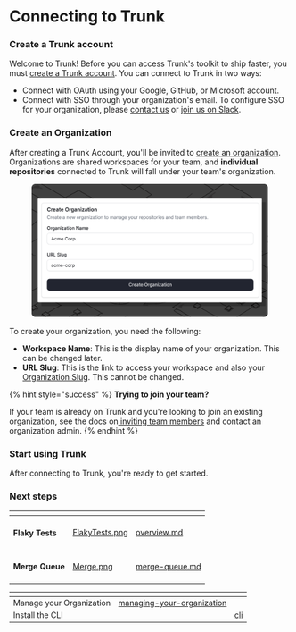 # Connecting to Trunk

### Create a Trunk account

Welcome to Trunk! Before you can access Trunk's toolkit to ship faster, you must [create a Trunk account](https://app.trunk.io/signup). You can connect to Trunk in two ways:

* Connect with OAuth using your Google, GitHub, or Microsoft account.
* Connect with SSO through your organization's email. To configure SSO for your organization, please [contact us](mailto:support@trunk.io) or [join us on Slack](https://slack.trunk.io/).

### Create an Organization

After creating a Trunk Account, you'll be invited to [create an organization](https://app.trunk.io/onboarding). Organizations are shared workspaces for your team, and **individual repositories** connected to Trunk will fall under your team's organization.

<figure><img src="../.gitbook/assets/onboarding-add-org.png" alt=""><figcaption></figcaption></figure>

To create your organization, you need the following:

* **Workspace Name**: This is the display name of your organization. This can be changed later.
* **URL Slug**: This is the link to access your workspace and also your [Organization Slug](managing-your-organization/#slug). This cannot be changed.

{% hint style="success" %}
**Trying to join your team?**

If your team is already on Trunk and you're looking to join an existing organization, see the docs on[ inviting team members](managing-your-organization/#inviting-team-members) and contact an organization admin.&#x20;
{% endhint %}

### Start using Trunk

After connecting to Trunk, you're ready to get started.&#x20;

### Next steps

<table data-card-size="large" data-view="cards"><thead><tr><th></th><th data-hidden data-card-cover data-type="files"></th><th data-hidden data-card-target data-type="content-ref"></th></tr></thead><tbody><tr><td><h4>Flaky Tests</h4></td><td><a href="../.gitbook/assets/FlakyTests.png">FlakyTests.png</a></td><td><a href="../flaky-tests/overview.md">overview.md</a></td></tr><tr><td><h4>Merge Queue</h4></td><td><a href="../.gitbook/assets/Merge.png">Merge.png</a></td><td><a href="../merge-queue/merge-queue.md">merge-queue.md</a></td></tr></tbody></table>

<table data-card-size="large" data-view="cards"><thead><tr><th></th><th data-hidden data-type="content-ref"></th><th data-hidden data-type="content-ref"></th></tr></thead><tbody><tr><td>Manage your Organization</td><td><a href="managing-your-organization/">managing-your-organization</a></td><td></td></tr><tr><td>Install the CLI</td><td></td><td><a href="../references/cli/">cli</a></td></tr></tbody></table>
